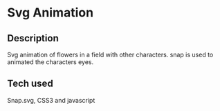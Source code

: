 # Svg Animation

## Description
Svg animation of flowers in a field with other characters. snap is used to animated the characters eyes.

## Tech used
Snap.svg, CSS3 and javascript